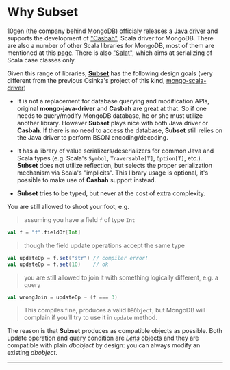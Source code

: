 # Why Subset

[10gen](http://www.10gen.com/) (the company behind [MongoDB](http://www.mongodb.org/)) officialy
releases a [Java driver](http://www.mongodb.org/display/DOCS/Java+Language+Center)
and supports the development of ["Casbah"](https://github.com/mongodb/casbah), Scala driver
for MongoDB. There are also a number of other Scala libraries for MongoDB, most of them are
mentioned at this [page](http://www.mongodb.org/display/DOCS/Scala+Language+Center). There is
also ["Salat"](https://github.com/novus/salat), which aims at serializing of
Scala case classes only.

Given this range of libraries, [**Subset**](https://github.com/osinka/subset) has the following
design goals (very different from the previous Osinka's project of this kind,
[mongo-scala-driver](https://github.com/osinka/mongo-scala-driver))

* It is not a replacement for database querying and modification APIs, original **mongo-java-driver**
  and **Casbah** are great at that. So if one needs to query/modify MongoDB database, he or she must
  utilize another library. However **Subset** plays nice with both Java driver or **Casbah**. If
  there is no need to access the database, **Subset** still relies on the Java driver to perform
  BSON encoding/decoding.

* It has a library of value serializers/deserializers for common Java and Scala
  types (e.g. Scala's `Symbol`, `Traversable[T]`, `Option[T]`, etc.). **Subset**
  does not utilize reflection, but selects the proper serialization mechanism
  via Scala's "implicits". This library usage is optional, it's possible to make
  use of **Casbah** support instead.

* **Subset** tries to be typed, but never at the cost of extra complexity.

You are still allowed to shoot your foot, e.g.

> assuming you have a field `f` of type `Int`

```scala
val f = "f".fieldOf[Int]
```

> though the field update operations accept the same type

```scala
val updateOp = f.set("str") // compiler error!
val updateOp = f.set(10)    // ok
```

> you are still allowed to join it with something logically different, e.g. a
> query

```scala
val wrongJoin = updateOp ~ (f === 3)
```

> This compiles fine, produces a valid `DBObject`, but MongoDB will complain
> if you'll try to use it in `update` method.

The reason is that **Subset** produces as compatible objects as possible. Both
update operation and query condition are [*Lens*]($siteBaseUrl$/Lens.html)
objects and they are compatible with plain $dbobject$ by design: you can always modify
an existing $dbobject$.

* * *
